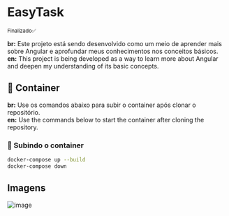 # EasyTask

<small>Finalizado✅</small>

**br:** Este projeto está sendo desenvolvido como um meio de aprender mais sobre Angular e aprofundar meus conhecimentos nos conceitos básicos.  
**en:** This project is being developed as a way to learn more about Angular and deepen my understanding of its basic concepts.

## 🐋 Container

**br:** Use os comandos abaixo para subir o container após clonar o repositório.  
**en:** Use the commands below to start the container after cloning the repository.

### 🚀 Subindo o container
```sh
docker-compose up --build
docker-compose down
```
## Imagens

![image](https://github.com/user-attachments/assets/9e72bae0-9ba2-467e-9e48-667502e6eec1)
